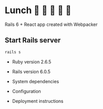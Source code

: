 # Lunch 🍔 🌮 🍕 🥗 🍱

Rails 6 + React app created with Webpacker

## Start Rails server
```bash
rails s
```

* Ruby version 2.6.5

* Rails version 6.0.5

* System dependencies

* Configuration

* Deployment instructions
